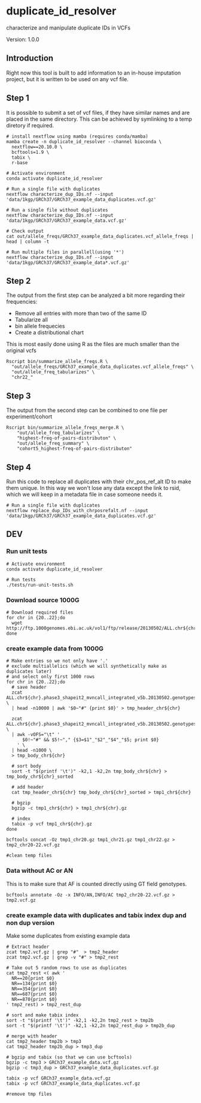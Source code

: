 # duplicate_id_resolver
characterize and manipulate duplicate IDs in VCFs

Version: 1.0.0

## Introduction
Right now this tool is built to add information to an in-house imputation project, but it is written to be used on any vcf file.

## Step 1
It is possible to submit a set of vcf files, if they have similar names and are placed in the same directory. This can be achieved by symlinking to a temp diretory if required.

```
# install nextflow using mamba (requires conda/mamba)
mamba create -n duplicate_id_resolver --channel bioconda \
  nextflow==20.10.0 \
  bcftools=1.9 \
  tabix \
  r-base

# Activate environment
conda activate duplicate_id_resolver

# Run a single file with duplicates
nextflow characterize_dup_IDs.nf --input 'data/1kgp/GRCh37/GRCh37_example_data_duplicates.vcf.gz'

# Run a single file without duplicates
nextflow characterize_dup_IDs.nf --input 'data/1kgp/GRCh37/GRCh37_example_data.vcf.gz'

# Check output
cat out/allele_freqs/GRCh37_example_data_duplicates.vcf_allele_freqs | head | column -t

# Run multiple files in parallell(using '*')
nextflow characterize_dup_IDs.nf --input 'data/1kgp/GRCh37/GRCh37_example_data*.vcf.gz'

```

## Step 2
The output from the first step can be analyzed a bit more regarding their frequencies:
- Remove all entries with more than two of the same ID
- Tabularize all 
- bin allele frequecies
- Create a distributional chart

This is most easily done using R as the files are much smaller than the original vcfs

```
Rscript bin/summarize_allele_freqs.R \
  "out/allele_freqs/GRCh37_example_data_duplicates.vcf_allele_freqs" \
  "out/allele_freq_tabularizes" \
  "chr22_"
```

## Step 3
The output from the second step can be combined to one file per experiment/cohort

```
Rscript bin/summarize_allele_freqs_merge.R \
    "out/allele_freq_tabularizes" \
    "highest-freq-of-pairs-distributon" \
    "out/allele_freq_summary" \
    "cohort5_highest-freq-of-pairs-distributon"
```

## Step 4
Run this code to replace all duplicates with their chr_pos_ref_alt ID to make them unique. In this way we won't lose any data except the link to rsid, which we will keep in a metadata file in case someone needs it. 

```
# Run a single file with duplicates
nextflow replace_dup_IDs_with_chrposrefalt.nf --input 'data/1kgp/GRCh37/GRCh37_example_data_duplicates.vcf.gz' 
```


## DEV

### Run unit tests

```
# Activate environment
conda activate duplicate_id_resolver

# Run tests
./tests/run-unit-tests.sh
```

### Download source 1000G
```
# Download required files
for chr in {20..22};do
  wget http://ftp.1000genomes.ebi.ac.uk/vol1/ftp/release/20130502/ALL.chr${chr}.phase3_shapeit2_mvncall_integrated_v5b.20130502.genotypes.vcf.gz
done 
```

### create example data from 1000G
```
# Make entries so we not only have '.'
# exclude multiallelics (which we will synthetically make as duplicates later)
# and select only first 1000 rows
for chr in {20..22};do
  # save header
  zcat ALL.chr${chr}.phase3_shapeit2_mvncall_integrated_v5b.20130502.genotypes.vcf.gz \
  | head -n10000 | awk '$0~"#" {print $0}' > tmp_header_chr${chr}

  zcat ALL.chr${chr}.phase3_shapeit2_mvncall_integrated_v5b.20130502.genotypes.vcf.gz \
  | awk -vOFS="\t" '
      $0!~"#" && $5!~"," {$3=$1"_"$2"_"$4"_"$5; print $0}
    ' \
  | head -n1000 \
  > tmp_body_chr${chr}

  # sort body
  sort -t "$(printf '\t')" -k2,1 -k2,2n tmp_body_chr${chr} > tmp_body_chr${chr}_sorted
  
  # add header
  cat tmp_header_chr${chr} tmp_body_chr${chr}_sorted > tmp1_chr${chr}

  # bgzip
  bgzip -c tmp1_chr${chr} > tmp1_chr${chr}.gz

  # index
  tabix -p vcf tmp1_chr${chr}.gz
done

bcftools concat -Oz tmp1_chr20.gz tmp1_chr21.gz tmp1_chr22.gz > tmp2_chr20-22.vcf.gz

#clean temp files
```

### Data without AC or AN
This is to make sure that AF is counted directly using GT field genotypes.

```
bcftools annotate -Oz -x INFO/AN,INFO/AC tmp2_chr20-22.vcf.gz > tmp2.vcf.gz
```

### create example data with duplicates and tabix index dup and non dup version
Make some duplicates from existing example data
```
# Extract header
zcat tmp2.vcf.gz | grep "#"  > tmp2_header
zcat tmp2.vcf.gz | grep -v "#" > tmp2_rest

# Take out 5 random rows to use as duplicates
cat tmp2_rest <( awk '
  NR==20{print $0}
  NR==134{print $0}
  NR==354{print $0}
  NR==687{print $0}
  NR==870{print $0}
' tmp2_rest) > tmp2_rest_dup

# sort and make tabix index
sort -t "$(printf '\t')" -k2,1 -k2,2n tmp2_rest > tmp2b
sort -t "$(printf '\t')" -k2,1 -k2,2n tmp2_rest_dup > tmp2b_dup

# merge with header
cat tmp2_header tmp2b > tmp3
cat tmp2_header tmp2b_dup > tmp3_dup

# bgzip and tabix (so that we can use bcftools)
bgzip -c tmp3 > GRCh37_example_data.vcf.gz
bgzip -c tmp3_dup > GRCh37_example_data_duplicates.vcf.gz

tabix -p vcf GRCh37_example_data.vcf.gz
tabix -p vcf GRCh37_example_data_duplicates.vcf.gz

#remove tmp files
```

